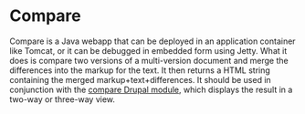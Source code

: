 # Compare

Compare is a Java webapp that can be deployed in an application container like Tomcat, or 
it can be debugged in embedded form using Jetty. What it does is compare two versions of a 
multi-version document and merge the differences into the markup for the text. It then 
returns a HTML string containing the merged markup+text+differences. It should be used in 
conjunction with the [compare Drupal 
module](https://github.com/Ecdosis/ecdosis-front/tree/master/compare), which displays the 
result in a two-way or three-way view.
